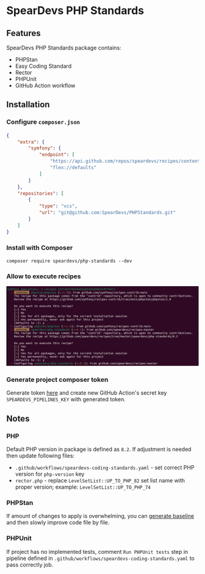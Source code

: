 # SpearDevs PHP Standards

## Features

SpearDevs PHP Standards package contains:

* PHPStan
* Easy Coding Standard
* Rector
* PHPUnit
* GitHub Action workflow

## Installation

### Configure `composer.json`

```json
{
    "extra": {
        "symfony": {
            "endpoint": [
                "https://api.github.com/repos/speardevs/recipes/contents/index.json",
                "flex://defaults"
            ]
        }
    },
    "repositories": [
        {
            "type": "vcs",
            "url": "git@github.com:SpearDevs/PHPStandards.git"
        }
    ]
}
```

### Install with Composer

```shell
composer require speardevs/php-standards --dev
```

### Allow to execute recipes

![img.png](images/recipes.png)

### Generate project composer token

Generate token [here](https://github.com/settings/tokens/new?scopes=repo&description=GitHub%20Actions%20Composer) and
create new GitHub Action's secret key `SPEARDEVS_PIPELINES_KEY` with generated token.

## Notes

### PHP

Default PHP version in package is defined as `8.2`. If adjustment is needed then update following files:

* `.github/workflows/speardevs-coding-standards.yaml` - set correct PHP version for `php-version` key
* `rector.php` - replace `LevelSetList::UP_TO_PHP_82` set list name with proper version;
  example: `LevelSetList::UP_TO_PHP_74`

### PHPStan

If amount of changes to apply is overwhelming, you
can [generate baseline](https://phpstan.org/user-guide/baseline) and then slowly improve code file by file.

### PHPUnit

If project has no implemented tests, comment `Run PHPUnit tests` step in pipeline defined
in `.github/workflows/speardevs-coding-standards.yaml` to pass correctly job.
